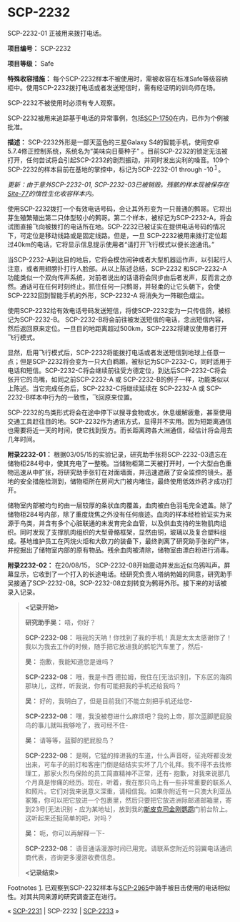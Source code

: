 # SCP-2232
                        




SCP-2232-01 正被用来拨打电话。



**项目编号：** SCP-2232

**项目等级：** Safe

**特殊收容措施：** 每个SCP-2232样本不被使用时，需被收容在标准Safe等级容纳柜中。使用SCP-2232拨打电话或者发送短信时，需有经证明的训鸟师在场。

SCP-2232不被使用时必须有专人观察。

SCP-2232被用来追踪基于电话的异常事例，包括[SCP-1750](/scp-1750)在内，已作为个例被批准。

**描述：** SCP-2232外形是一部天蓝色的三星Galaxy S4的智能手机，使用安卓5.7.4修正控制系统，系统名为“美味向日葵种子” 。目前SCP-2232的锁定无法被打开，任何尝试将会引起SCP-2232的剧烈振动，并同时发出尖利的噪音。109个SCP-2232的样本目前在基地的掌控中，标记为SCP-2232-01 through -10<sup class='footnoteref'>
 <a shape='rect' class='footnoteref' id='footnoteref-1' href='javascript:;' onclick='WIKIDOT.page.utils.scrollToReference(&apos;footnote-1&apos;)'>1</a>
</sup>。

*更新：由于意外SCP-2232-01, SCP-2232-03已被销毁。残骸的样本现被保存在[Site-77](/secure-facility-dossier-site-77)的惰性生化收容样本内。* 

使用SCP-2232拨打一个有效电话号码，会让其外形变为一只普通的鹩哥。它将出芽生殖繁殖出第二只体型较小的鹩哥。第二个样本，被标记为SCP-2232-A，将会试图直接飞向被拨打的电话所在地。SCP-2232已被证实在提供电话号码的情况下，可定位是移动线路或是固定线路。但是，一旦 SCP-2232被用来拨打定位超过40km的电话，它将显示信息提示使用者“请打开飞行模式以便长途通讯。”

当SCP-2232-A到达目的地后，它将会模仿闹钟或者大型机器运作声，以引起行人注意，或者用翅膀扑打行人脸部。从以上陈述总结，SCP-2232 和SCP-2232-A 功能类似一个双向传声系统，对前者说出的话语将会同步由后者发声，反而言之亦然。通话可在任何时刻终止。抓住任何一只鹩哥，并轻柔的让它头朝下，会使SCP-2232回到智能手机的外形，SCP-2232-A 将消失为一阵碳色烟尘。

使用SCP-2232给有效电话号码发送短信，将使SCP-2232变为一只传信鸽，被标记为SCP-2232-B。 SCP-2232-B将会前往被发送短信的电话，念出短信内容，然后返回原来定位。一旦目的地距离超过500km，SCP-2232将建议使用者打开飞行模式。

显然，启用飞行模式后，SCP-2232将能拨打电话或者发送短信到地球上任意一点；但是SCP-2232将会变为一只大白鹈鹕，被标记为SCP-2232-C，同时适用于电话和短信。SCP-2232-C将会继续前往受方德定位，到达后SCP-2232-C将会张开它的鸟嘴，如同之前SCP-2232-A 或 SCP-2232-B的例子一样，功能类似以上陈述。当它完成任务后，SCP-2232-C将继续延续在 SCP-2232-A 或 SCP-2232-B样本中行为的一致性，飞回原来位置。

SCP-2232的鸟类形式将会在途中停下以搜寻食物或水，休息缓解疲惫，甚至使用交通工具赶往目的地。SCP-2232作为通讯方式，显得并不实用。因为短距离通信也需要将近一天的时间，使它找到受方。而长距离跨各大洲通信，经估计将会用去几年时间。

**附录2232-01：** 根据03/05/15的实验记录，研究助手张将SCP-2232-03遗忘在储物柜284号中，使其充电了一整晚。当储物柜第二天被打开时，一个大型白色重物迅速从中扩张，将研究助手张钉在对面墙面，并迅速遮蔽了安全监控的镜头。基地的安全措施检测到，储物柜所在房间大门被内堵住，最终使用低效炸药才成功打开。

储物室内部被均匀的由一层较厚的条状血肉覆盖，血肉被白色羽毛完全遮盖。除了储物柜284号内部，除了重度烧焦之外没有任何痕迹。血肉的样本经检验证实为来源于鸟类，并含有多个心脏联通的未发育完全血管，以及供血支持的生物肌肉组织。同时发现了支撑肌肉组织的大型骨骼框架，显然由铜，玻璃以及复合塑料组成。基地维护员工在丙烷火炬和大砍刀的装备下，最终剥离了研究助手张的尸体，并挖掘出了储物室内部的原有物品。残余血肉被清除，储物室由漂白粉进行消毒。

**附录2232-02：** 在20/08/15， SCP-2232-08开始震动并发出近似乌鸦叫声。屏幕显示，它收到了一个打入的长途电话。经研究负责人塔纳勃姆的同意，研究助手吴接通了SCP-2232-08。SCP-2232-08立刻转变为鹩哥外形。接下来的对话被录入记录。


> **<记录开始>** 
> 
> **研究助手吴：** 唔，你好？
> 
> **SCP-2232-08：** 哦我的天呐！你找到了我的手机！真是太太太感谢你了！我以为我去工作的时候，随手把它放进我的鹤鸵汽车里了，然后-
> 
> **吴：** 抱歉，我能知道您是谁吗？
> 
> **SCP-2232-08：** 哦，我是卡西 德拉姆，我住在[无法识别]，下东区的海鸥那块儿，这样，听我说，你有可能把我的手机还给我吗？
> 
> **吴：** 好的，我明白了，但是目前我们不能立刻把手机还给您-
> 
> **SCP-2232-08：** 嘿，我没被卷进什么麻烦吧？我的上帝，那次蓝脚肥屁股鸟的事儿就叫我够呛了，我可经不住-
> 
> **吴：** 请等等，蓝脚的肥屁股鸟？
> 
> **SCP-2232-08：** 是啊，它猛的摔进我的车道，什么声音呀，征兆呀都没发出来，可车子的前灯和客座门倒是结结实实坏了几个礼拜。我不得不去找修理工，那家火烈鸟保险的员工简直精神不正常，还有- 抱歉，对我来说那几个月真是惨痛的经历。现在，听着，我在那只鸟上有一些非常重要的联系人和照片。它们对我来说意义深重，请相信我。如果你附近有一只澳大利亚丛冢雉，你可以把它放进一个包裹里，然后只要把它放进洲际邮递邮箱里，寄到23号[无法识别 - 应为某地址]，放到我的[斯皮克司金刚鹦鹉](/scp-2076)门前台阶上。这听起来还挺简单的吧，对吗？
> 
> **吴：** 呃，你可以再解释一下-
> 
> **SCP-2232-08：** 语音通话漫游时间已用完。请联系您附近的羽翼电话通讯商代表，咨询更多漫游收费信息。
> 
> **<记录结束>** 
> 


Footnotes
<a shape='rect' href='javascript:;' onclick='WIKIDOT.page.utils.scrollToReference(&apos;footnoteref-1&apos;)'>1</a>. 已观察到SCP-2232样本与[SCP-2965](/scp-2965)中骑手被目击使用的电话相似性。对其共同来源的研究调查正在进行。



« <a shape='rect' class='newpage' href='/scp-2231'>SCP-2231</a> | SCP-2232 | [SCP-2233](/scp-2233) »





                    